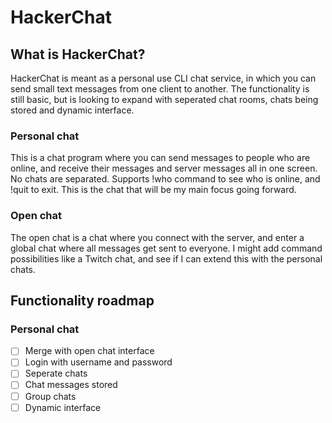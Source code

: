 # HackerChat

## What is HackerChat?

HackerChat is meant as a personal use CLI chat service, in which you can send small text messages from one client to another. The functionality is still basic, but is looking to expand with seperated chat rooms, chats being stored and dynamic interface.

### Personal chat
This is a chat program where you can send messages to people who are online, and receive their messages and server messages all in one screen. No chats are separated. Supports !who command to see who is online, and !quit to exit. This is the chat that will be my main focus going forward.

### Open chat
The open chat is a chat where you connect with the server, and enter a global chat where all messages get sent to everyone. I might add command possibilities like a Twitch chat, and see if I can extend this with the personal chats.

## Functionality roadmap

### Personal chat

- [ ]  Merge with open chat interface
- [ ]  Login with username and password
- [ ]  Seperate chats
- [ ]  Chat messages stored
- [ ]  Group chats
- [ ]  Dynamic interface